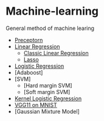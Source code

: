 # Machine-learning
General method of machine learing
*  [Preceptorn](https://github.com/bochendong/Machine-learning/tree/master/preceptorn)
* [Linear Regression](https://github.com/bochendong/Machine-learning/tree/master/Linear_regression)
    * [Classic Linear Regression](https://github.com/bochendong/Machine-learning/edit/master/Linear_regression/Classic_Linear_regression)
    * [Lasso](https://github.com/bochendong/Machine-learning/edit/master/Linear_regression/Lasso)
* [Logistic Regression](https://github.com/bochendong/Machine-learning/tree/master/logistic_regression)
* [Adaboost]
* [SVM]
   * [Hard margin SVM]
   * [Soft margin SVM]
* [Kernel Logistic Regression](https://github.com/bochendong/Machine-learning/tree/master/Kernel_Logistic_reg)
* [VGG11 on MNIST](https://github.com/bochendong/VGG11-on-MNIST-dataset)
* [Gaussian Mixture Model]
